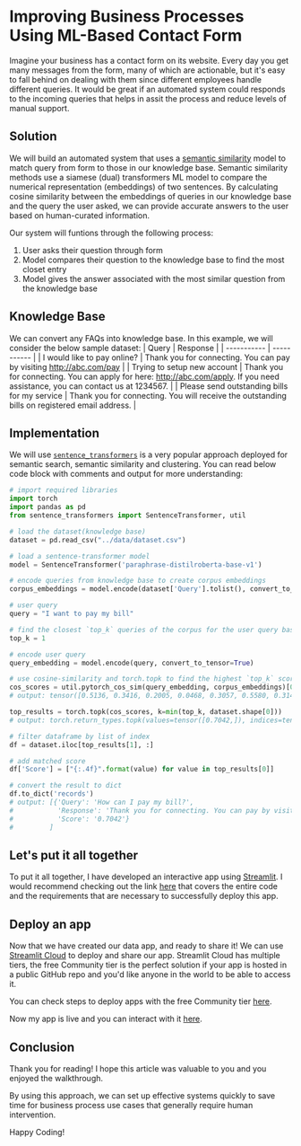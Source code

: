 # Improving Business Processes Using ML-Based Contact Form

Imagine your business has a contact form on its website. Every day you get many messages from the form, many of which are actionable, but it's easy to fall behind on dealing with them since different employees handle different queries. It would be great if an automated system could responds to the incoming queries that helps in assit the process and reduce levels of manual support.

## Solution

We will build an automated system that uses a [semantic similarity](https://arxiv.org/abs/1908.10084) model to match query from form to those in our knowledge base. Semantic similarity methods use a siamese (dual) transformers ML model to compare the numerical representation (embeddings) of two sentences. By calculating cosine similarity between the embeddings of queries in our knowledge base and the query the user asked, we can provide accurate answers to the user based on human-curated information.

Our system will funtions through the following process:

1. User asks their question through form
2. Model compares their question to the knowledge base to find the most closet entry
3. Model gives the answer associated with the most similar question from the knowledge base

## Knowledge Base

We can convert any FAQs into knowledge base. In this example, we will consider the below sample dataset:
| Query      | Response |
| ----------- | ----------- |
| I would like to pay online? | Thank you for connecting. You can pay by visiting http://abc.com/pay |
| Trying to setup new account | Thank you for connecting. You can apply for here: http://abc.com/apply.  If you need assistance, you can contact us at 1234567. |
| Please send outstanding bills for my service | Thank you for connecting. You will receive the outstanding bills on registered email address. |

## Implementation

We will use [`sentence_transformers`](https://www.sbert.net/) is a very popular approach deployed for semantic search, semantic similarity and clustering. You can read below code block with comments and output for more understanding:

```python
# import required libraries
import torch
import pandas as pd
from sentence_transformers import SentenceTransformer, util

# load the dataset(knowledge base)
dataset = pd.read_csv("../data/dataset.csv")

# load a sentence-transformer model
model = SentenceTransformer('paraphrase-distilroberta-base-v1')

# encode queries from knowledge base to create corpus embeddings
corpus_embeddings = model.encode(dataset['Query'].tolist(), convert_to_tensor=True)

# user query
query = "I want to pay my bill"

# find the closest `top_k` queries of the corpus for the user query based on cosine similarity
top_k = 1

# encode user query
query_embedding = model.encode(query, convert_to_tensor=True)

# use cosine-similarity and torch.topk to find the highest `top_k` scores
cos_scores = util.pytorch_cos_sim(query_embedding, corpus_embeddings)[0]
# output: tensor([0.5136, 0.3416, 0.2005, 0.0468, 0.3057, 0.5580, 0.3149, 0.7042, 0.1120])

top_results = torch.topk(cos_scores, k=min(top_k, dataset.shape[0]))
# output: torch.return_types.topk(values=tensor([0.7042,]), indices=tensor([7,]))

# filter dataframe by list of index
df = dataset.iloc[top_results[1], :]

# add matched score
df['Score'] = ["{:.4f}".format(value) for value in top_results[0]]

# convert the result to dict
df.to_dict('records')
# output: [{'Query': 'How can I pay my bill?',
#           'Response': 'Thank you for connecting. You can pay by visiting http://abc.com/pay',
#           'Score': '0.7042'}
#         ]
```

## Let's put it all together

To put it all together, I have developed an interactive app using [Streamlit](https://streamlit.io/). I would recommend checking out the link [here](https://github.com/imnileshd/nlp-sentence-transformer) that covers the entire code and the requirements that are necessary to successfully deploy this app.

## Deploy an app

Now that we have created our data app, and ready to share it! We can use [Streamlit Cloud](https://streamlit.io/cloud) to deploy and share our app. Streamlit Cloud has multiple tiers, the free Community tier is the perfect solution if your app is hosted in a public GitHub repo and you'd like anyone in the world to be able to access it.

You can check steps to deploy apps with the free Community tier [here](https://docs.streamlit.io/en/stable/deploy_streamlit_app.html).

Now my app is live and you can interact with it [here](https://share.streamlit.io/imnileshd/nlp-sentence-transformer).

## Conclusion

Thank you for reading! I hope this article was valuable to you and you enjoyed the walkthrough.

By using this approach, we can set up effective systems quickly to save time for business process use cases that generally require human intervention.

Happy Coding!

